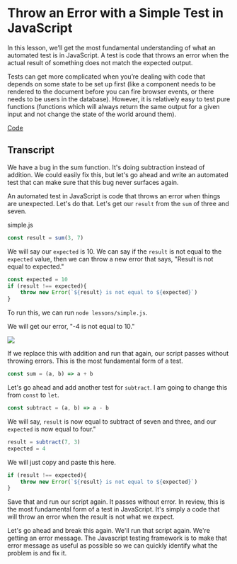 # Throw an Error with a Simple Test in JavaScript

In this lesson, we’ll get the most fundamental understanding of what an automated test is in JavaScript. A test is code that throws an error when the actual result of something does not match the expected output.

Tests can get more complicated when you’re dealing with code that depends on some state to be set up first (like a component needs to be rendered to the document before you can fire browser events, or there needs to be users in the database). However, it is relatively easy to test pure functions (functions which will always return the same output for a given input and not change the state of the world around them).

[Code](https://codesandbox.io/s/0y3z2pxw1p)

## Transcript

We have a bug in the sum function. It's doing subtraction instead of addition. We could easily fix this, but let's go ahead and write an automated test that can make sure that this bug never surfaces again.

An automated test in JavaScript is code that throws an error when things are unexpected. Let's do that. Let's get our `result` from the `sum` of three and seven.

simple.js

```jsx
const result = sum(3, 7)
```

We will say our `expected` is 10. We can say if the `result` is not equal to the `expected` value, then we can throw a new error that says, "Result is not equal to expected."

```jsx
const expected = 10
if (result !== expected){
    throw new Error(`${result} is not equal to ${expected}`)
}
```

To run this, we can run `node lessons/simple.js`.

We will get our error, "-4 is not equal to 10."

![](http://res.cloudinary.com/dg3gyk0gu/image/upload/v1543907671/transcript-images/javascript-write-the-simplest-test-in-javascript-error.png)

If we replace this with addition and run that again, our script passes without throwing errors. This is the most fundamental form of a test.

```jsx
const sum = (a, b) => a + b
```

Let's go ahead and add another test for `subtract`. I am going to change this from `const` to `let`.

```jsx
const subtract = (a, b) => a - b
```

We will say, `result` is now equal to subtract of seven and three, and our `expected` is now equal to four."

```jsx
result = subtract(7, 3)
expected = 4
```

We will just copy and paste this here.

```jsx
if (result !== expected){
    throw new Error(`${result} is not equal to ${expected}`)
}
```

Save that and run our script again. It passes without error. In review, this is the most fundamental form of a test in JavaScript. It's simply a code that will throw an error when the result is not what we expect.

Let's go ahead and break this again. We'll run that script again. We're getting an error message. The Javascript testing framework is to make that error message as useful as possible so we can quickly identify what the problem is and fix it.